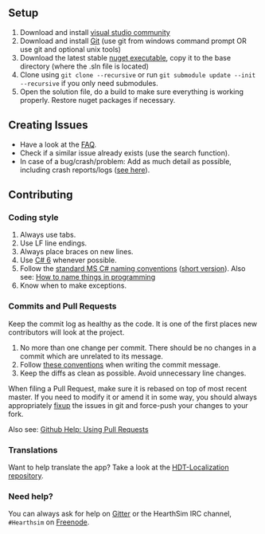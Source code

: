 ## Setup
1. Download and install [visual studio community](https://www.visualstudio.com/downloads/)
2. Download and install [Git](https://git-scm.com/download/win) (use git from windows command prompt OR use git and optional unix tools)
3. Download the latest stable [nuget executable](https://dist.nuget.org/index.html), copy it to the base directory (where the .sln file is located)
4. Clone using `git clone --recursive` or run `git submodule update --init --recursive` if you only need submodules.
5. Open the solution file, do a build to make sure everything is working properly. Restore nuget packages if necessary.

## Creating Issues
- Have a look at the [FAQ](https://github.com/HearthSim/Hearthstone-Deck-Tracker/wiki/FAQ).
- Check if a similar issue already exists (use the search function).
- In case of a bug/crash/problem: Add as much detail as possible, including crash reports/logs ([see here](https://github.com/HearthSim/Hearthstone-Deck-Tracker/wiki/Reporting-Issues)).

## Contributing

### Coding style

1. Always use tabs.
2. Use LF line endings.
3. Always place braces on new lines.
4. Use [C# 6](https://github.com/dotnet/roslyn/wiki/New-Language-Features-in-C%23-6) whenever possible. 
5. Follow the [standard MS C# naming conventions](https://msdn.microsoft.com/en-us/library/ms229002(v=vs.110).aspx) 
([short version](http://programmers.stackexchange.com/a/224910)). 
Also see: [How to name things in programming](http://www.slideshare.net/pirhilton/how-to-name-things-the-hardest-problem-in-programming)
6. Know when to make exceptions.

### Commits and Pull Requests

Keep the commit log as healthy as the code. It is one of the first places new contributors will look at the project.

1. No more than one change per commit. There should be no changes in a commit which are unrelated to its message.
2. Follow [these conventions](http://chris.beams.io/posts/git-commit/) when writing the commit message.
3. Keep the diffs as clean as possible. Avoid unnecessary line changes.

When filing a Pull Request, make sure it is rebased on top of most recent master.
If you need to modify it or amend it in some way, you should always appropriately 
[fixup](https://help.github.com/articles/about-git-rebase/) the issues in git and force-push your changes to your fork.

Also see: [Github Help: Using Pull Requests](https://help.github.com/articles/using-pull-requests/)

### Translations

Want to help translate the app? Take a look at the [HDT-Localization repository](https://github.com/HearthSim/HDT-Localization).

### Need help?

You can always ask for help on [Gitter](https://gitter.im/HearthSim/Hearthstone-Deck-Tracker) or the HearthSim IRC channel, `#Hearthsim` on [Freenode](https://freenode.net/).
